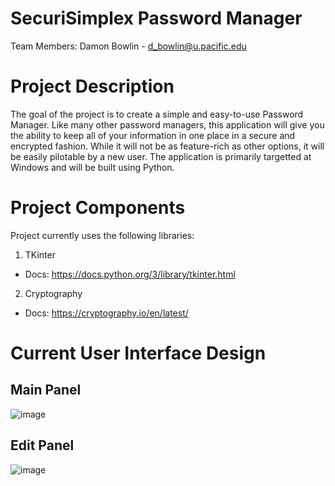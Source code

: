 # SecuriSimplex Password Manager
Team Members:
Damon Bowlin - d_bowlin@u.pacific.edu

# Project Description
The goal of the project is to create a simple and easy-to-use Password Manager.
Like many other password managers, this application will give you the ability to keep 
all of your information in one place in a secure and encrypted fashion. While it will 
not be as feature-rich as other options, it will be easily pilotable by a new user.
The application is primarily targetted at Windows and will be built using Python.

# Project Components
Project currently uses the following libraries:
1. TKinter
- Docs: https://docs.python.org/3/library/tkinter.html
2. Cryptography
- Docs: https://cryptography.io/en/latest/

# Current User Interface Design
## Main Panel
![image](https://user-images.githubusercontent.com/48334359/161469307-68de8f46-f6e0-480b-9933-304a7461dc4e.png)
## Edit Panel
![image](https://user-images.githubusercontent.com/48334359/161469321-bbbad190-2996-4446-847b-5ae7b36fbc08.png)
